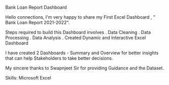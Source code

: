 Bank Loan Report Dashboard

Hello connections,
I'm very happy to share my First Excel Dashboard , " Bank Loan Report 2021-2022".

Steps required to build this Dashboard involves 
. Data Cleaning
. Data Processing
. Data Analysis
. Created Dynamic and Interactive Excel Dashboard 

I have created 2 Dashboards - Summary and Overview for better insights that can help Stakeholders to take better decisions.

My sincere thanks to Swapnjeet Sir for providing Guidance and the Dataset.

Skills: Microsoft Excel
